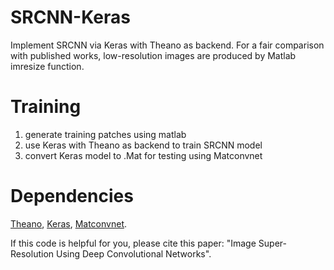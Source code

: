 # SRCNN-Keras
Implement SRCNN via Keras with Theano as backend. For a fair comparison with published works, low-resolution images are produced by Matlab imresize function.

# Training
1. generate training patches using matlab 
2. use Keras with Theano as backend to train SRCNN model
3. convert Keras model to .Mat for testing using Matconvnet

# Dependencies
[Theano](http://github.com/Theano/Theano), [Keras](http://github.com/fchollet/keras), [Matconvnet](http://www.vlfeat.org/matconvnet/).


If this code is helpful for you, please cite this paper: "Image Super-Resolution Using Deep Convolutional Networks".



